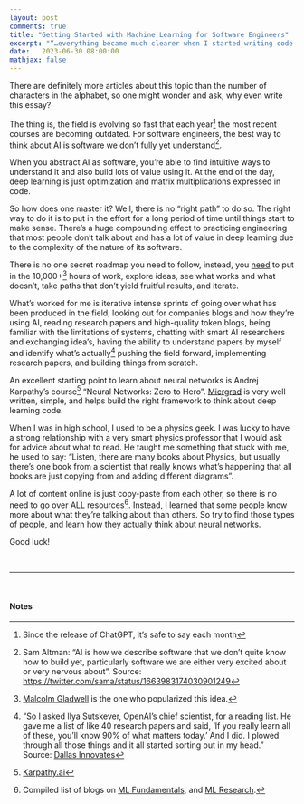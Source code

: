 ```yaml
---
layout: post
comments: true
title: "Getting Started with Machine Learning for Software Engineers"
excerpt: "“…everything became much clearer when I started writing code.”"
date:   2023-06-30 08:00:00
mathjax: false
---
```


There are definitely more articles about this topic than the number of characters in the alphabet, so one might wonder and ask, why even write this essay?

The thing is, the field is evolving so fast that each year[^1] the most recent courses are becoming outdated. For software engineers, the best way to think about AI is software we don’t fully yet understand[^2].

When you abstract AI as software, you’re able to find intuitive ways to understand it and also build lots of value using it. At the end of the day, deep learning is just optimization and matrix multiplications expressed in code.

So how does one master it? Well, there is no “right path” to do so. The right way to do it is to put in the effort for a long period of time until things start to make sense. There’s a huge compounding effect to practicing engineering that most people don’t talk about and has a lot of value in deep learning due to the complexity of the nature of its software.

There is no one secret roadmap you need to follow, instead, you [need](https://www.youtube.com/watch?v=cdiD-9MMpb0&t=9383s) to put in the 10,000+[^3] hours of work, explore ideas, see what works and what doesn’t, take paths that don’t yield fruitful results, and iterate.

What’s worked for me is iterative intense sprints of going over what has been produced in the field, looking out for companies blogs and how they’re using AI, reading research papers and high-quality token blogs, being familiar with the limitations of systems, chatting with smart AI researchers and exchanging idea’s, having the ability to understand papers by myself and identify what’s actually[^4] pushing the field forward, implementing research papers, and building things from scratch.

An excellent starting point to learn about neural networks is Andrej Karpathy’s course[^5] “Neural Networks: Zero to Hero”. [Micrgrad](https://github.com/karpathy/micrograd) is very well written, simple, and helps build the right framework to think about deep learning code.

When I was in high school, I used to be a physics geek. I was lucky to have a strong relationship with a very smart physics professor that I would ask for advice about what to read. He taught me something that stuck with me, he used to say: “Listen, there are many books about Physics, but usually there’s one book from a scientist that really knows what’s happening that all books are just copying from and adding different diagrams”.

A lot of content online is just copy-paste from each other, so there is no need to go over ALL resources[^6]. Instead, I learned that some people know more about what they’re talking about than others. So try to find those types of people, and learn how they actually think about neural networks.

Good luck!

<br>

--- 

<br>

#### Notes

[^1]: Since the release of ChatGPT, it’s safe to say each month

[^2]: Sam Altman: “AI is how we describe software that we don’t quite know how to build yet, particularly software we are either very excited about or very nervous about”. Source: https://twitter.com/sama/status/1663983174030901249

[^3]: [Malcolm Gladwell](https://en.wikipedia.org/wiki/Outliers_(book)) is the one who popularized this idea.

[^4]: “So I asked Ilya Sutskever, OpenAI’s chief scientist, for a reading list. He gave me a list of like 40 research papers and said, ‘If you really learn all of these, you’ll know 90% of what matters today.’ And I did. I plowed through all those things and it all started sorting out in my head.” Source: [Dallas Innovates](https://dallasinnovates.com/exclusive-qa-john-carmacks-different-path-to-artificial-general-intelligence/)

[^5]: [Karpathy.ai](https://karpathy.ai/zero-to-hero.html)

[^6]: Compiled list of blogs on [ML Fundamentals](https://github.com/HusseinLezzaik/ML-Fundamentals), and [ML Research](https://github.com/HusseinLezzaik/ML-Research).